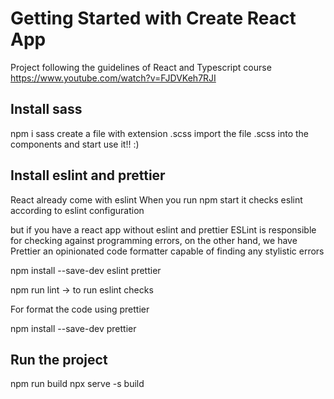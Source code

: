 # Getting Started with Create React App

Project following the guidelines of React and Typescript course https://www.youtube.com/watch?v=FJDVKeh7RJI

## Install sass
npm i sass
create a file with extension .scss
import the file .scss into the components and start use it!! :)

## Install eslint and prettier
React already come with eslint 
When you run npm start it checks eslint according to eslint configuration

but if you have a react app without eslint and prettier
ESLint is responsible for checking against programming errors, on the other hand, we have Prettier an opinionated code formatter capable of finding any stylistic errors

npm install --save-dev eslint prettier

npm run lint -> to run eslint checks

For format the code using prettier

npm install --save-dev prettier


## Run the project
npm run build
npx serve -s build